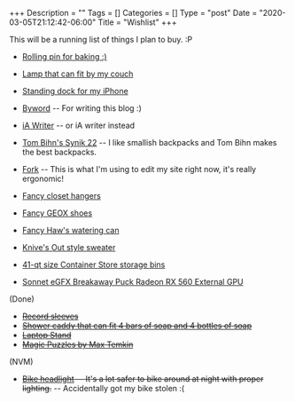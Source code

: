 +++
Description = ""
Tags = []
Categories = []
Type = "post"
Date = "2020-03-05T21:12:42-06:00"
Title = "Wishlist"
+++

This will be a running list of things I plan to buy. :P

- [Rolling pin for baking :)](https://www.whetstonewoodenware.com/store/p31/french_rolling_pins.html)
- [Lamp that can fit by my couch](https://www.target.com/p/valencia-led-floor-lamp-brass-includes-energy-efficient-light-bulb-project-62-8482/-/A-54550861#)
- [Standing dock for my iPhone](https://www.amazon.com/dp/B01LD85OH6)

- [Byword](https://www.bywordapp.com/) -- For writing this blog :)
- [iA Writer](https://ia.net/writer) -- or iA writer instead
- [Tom Bihn's Synik 22](https://www.tombihn.com/collections/backpacks/products/synik-22) -- I like smallish backpacks and Tom Bihn makes the best backpacks.
- [Fork](https://fork.dev/) -- This is what I'm using to edit my site right now, it's really ergonomic!
- [Fancy closet hangers](https://www.amazon.com/dp/B000OSJMSE/)

- [Fancy GEOX shoes](https://www.geox.com/en-US/man/)
- [Fancy Haw's watering can](https://haws.co.uk/)
- [Knive's Out style sweater](https://www.blarney.com/irish-shop/mens-supersoft-plaited-cable-crew-neck-sweater/)
- [41-qt size Container Store storage bins](https://www.containerstore.com/s/clear-weathertight-totes/d?productId=10026213&cid=af%3Agen&ranMID=37353&ranEAID=7m8EnekPF5E&ranSiteID=7m8EnekPF5E-r54gyqZckxZ0kDgQF6hTyQ)
- [Sonnet eGFX Breakaway Puck Radeon RX 560 External GPU](https://www.apple.com/shop/product/HMT22ZM/A/sonnet-egfx-breakaway-puck-radeon-rx-560-external-gpu?fnode=357ba22ffd7182fd9ba50508bab9b6cbaa87dd1e3050a11be644f455748780b41bbf7b517edf7795f3abd84199c6f358217bf97ff8d2f43b35bdd2cd28147d8956e10a3c73fc3a983c7dea2fa10819e1b5167b02b156d96a338283af409424beb8a263ef14f938bd5963fae10eace8b2)

(Done)

- ~~[Record sleeves](https://www.amazon.com/dp/B07CYKRVRW)~~
- ~~[Shower caddy that can fit 4 bars of soap and 4 bottles of soap](https://www.amazon.com/InterDesign-Hanging-Shower-Shampoo-Conditioner/dp/B003OBY5NU/)~~
- ~~[Laptop Stand](https://thewirecutter.com/reviews/best-laptop-stands/)~~
- ~~[Magic Puzzles by Max Temkin](https://www.kickstarter.com/projects/maxtemkin/magic-puzzles/)~~

(NVM)

- ~~[Bike headlight](https://thewirecutter.com/reviews/best-commuter-bike-lights/) -- It's a lot safer to bike around at night with proper lighting.~~ -- Accidentally got my bike stolen :(
